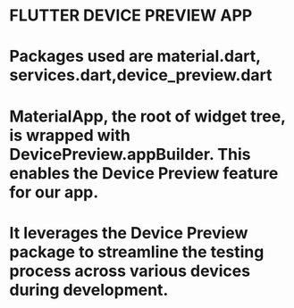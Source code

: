 # FLUTTER DEVICE PREVIEW APP

# Packages used are material.dart, services.dart,device_preview.dart

# MaterialApp, the root of  widget tree, is wrapped with DevicePreview.appBuilder. This enables the Device Preview feature for our app.

# It leverages the Device Preview package to streamline the testing process across various devices during development.
